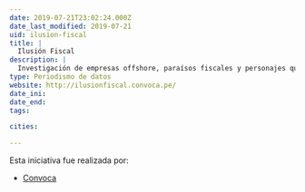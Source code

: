```yaml
---
date: 2019-07-21T23:02:24.000Z
date_last_modified: 2019-07-21
uid: ilusion-fiscal
title: |
  Ilusión Fiscal
description: |
  Investigación de empresas offshore, paraísos fiscales y personajes que desarman el esquema tributario en Perú.
type: Periodismo de datos
website: http://ilusionfiscal.convoca.pe/
date_ini: 
date_end: 
tags:

cities: 

---
```


Esta iniciativa fue realizada por:

- [Convoca](/organizaciones/convoca)
